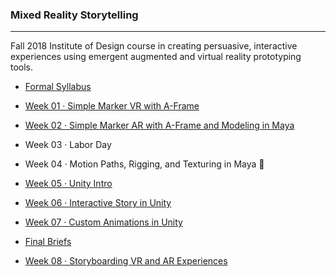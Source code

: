 ### Mixed Reality Storytelling 

-----

Fall 2018 Institute of Design course in creating persuasive, interactive experiences using emergent augmented and virtual reality prototyping tools.

- [Formal Syllabus](mixed-reality-storytelling-f18.pdf)

- [Week 01 · Simple Marker VR with A-Frame](week01/README.md)
- [Week 02 · Simple Marker AR with A-Frame and Modeling in Maya](week02/README.md)
- Week 03 · Labor Day
- Week 04 · Motion Paths, Rigging, and Texturing in Maya 🤕
- [Week 05 · Unity Intro](week05/README.md)
- [Week 06 · Interactive Story in Unity](week06/README.md)
- [Week 07 · Custom Animations in Unity](week07/README.md)

- [Final Briefs](briefs.md)

- [Week 08 · Storyboarding VR and AR Experiences](week08/README.md)
